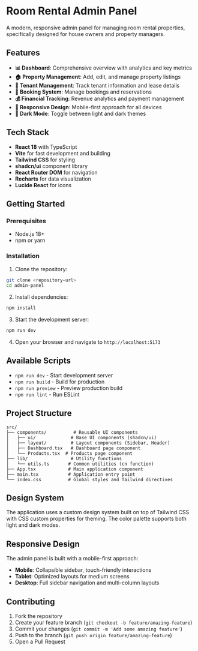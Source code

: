 # Room Rental Admin Panel

A modern, responsive admin panel for managing room rental properties, specifically designed for house owners and property managers.

## Features

- **📊 Dashboard**: Comprehensive overview with analytics and key metrics
- **🏠 Property Management**: Add, edit, and manage property listings
- **👥 Tenant Management**: Track tenant information and lease details
- **📅 Booking System**: Manage bookings and reservations
- **💰 Financial Tracking**: Revenue analytics and payment management
- **📱 Responsive Design**: Mobile-first approach for all devices
- **🌙 Dark Mode**: Toggle between light and dark themes

## Tech Stack

- **React 18** with TypeScript
- **Vite** for fast development and building
- **Tailwind CSS** for styling
- **shadcn/ui** component library
- **React Router DOM** for navigation
- **Recharts** for data visualization
- **Lucide React** for icons

## Getting Started

### Prerequisites

- Node.js 18+ 
- npm or yarn

### Installation

1. Clone the repository:
```bash
git clone <repository-url>
cd admin-panel
```

2. Install dependencies:
```bash
npm install
```

3. Start the development server:
```bash
npm run dev
```

4. Open your browser and navigate to `http://localhost:5173`

## Available Scripts

- `npm run dev` - Start development server
- `npm run build` - Build for production
- `npm run preview` - Preview production build
- `npm run lint` - Run ESLint

## Project Structure

```
src/
├── components/          # Reusable UI components
│   ├── ui/             # Base UI components (shadcn/ui)
│   ├── layout/         # Layout components (Sidebar, Header)
│   ├── Dashboard.tsx   # Dashboard page component
│   └── Products.tsx  # Products page component
├── lib/                # Utility functions
│   └── utils.ts       # Common utilities (cn function)
├── App.tsx            # Main application component
├── main.tsx           # Application entry point
└── index.css          # Global styles and Tailwind directives
```

## Design System

The application uses a custom design system built on top of Tailwind CSS with CSS custom properties for theming. The color palette supports both light and dark modes.

## Responsive Design

The admin panel is built with a mobile-first approach:
- **Mobile**: Collapsible sidebar, touch-friendly interactions
- **Tablet**: Optimized layouts for medium screens
- **Desktop**: Full sidebar navigation and multi-column layouts

## Contributing

1. Fork the repository
2. Create your feature branch (`git checkout -b feature/amazing-feature`)
3. Commit your changes (`git commit -m 'Add some amazing feature'`)
4. Push to the branch (`git push origin feature/amazing-feature`)
5. Open a Pull Request
